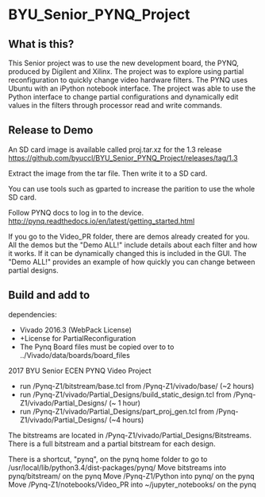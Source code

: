 # BYU_Senior_PYNQ_Project
## What is this?
This Senior project was to use the new development board, the PYNQ, produced by Digilent and Xilinx.
The project was to explore using partial reconfiguration to quickly change video hardware filters.
The PYNQ uses Ubuntu with an iPython notebook interface. 
The project was able to use the Python interface to change partial configurations and dynamically edit values in the filters through processor read and write commands.

## Release to Demo
An SD card image is available called proj.tar.xz for the 1.3 release
https://github.com/byuccl/BYU_Senior_PYNQ_Project/releases/tag/1.3

Extract the image from the tar file.
Then write it to a SD card.

You can use tools such as gparted to increase the parition to use the whole SD card.

Follow PYNQ docs to log in to the device.
http://pynq.readthedocs.io/en/latest/getting_started.html

If you go to the Video_PR folder, there are demos already created for you.
All the demos but the "Demo ALL!" include details about each filter and how it works.
If it can be dynamically changed this is included in the GUI.
The "Demo ALL!" provides an example of how quickly you can change between partial designs.


## Build and add to
dependencies:
* Vivado 2016.3 (WebPack License)
* +License for PartialReconfiguration
* The Pynq Board files must be copied over to to ../Vivado/data/boards/board_files

2017 BYU Senior ECEN PYNQ Video Project

* run /Pynq-Z1/bitstream/base.tcl from /Pynq-Z1/vivado/base/ (~2 hours)
* run /Pynq-Z1/vivado/Partial_Designs/build_static_design.tcl from /Pynq-Z1/vivado/Partial_Designs/ (~ 1 hour)
* run /Pynq-Z1/vivado/Partial_Designs/part_proj_gen.tcl from /Pynq-Z1/vivado/Partial_Designs/ (~4 hours)

The bitstreams are located in /Pynq-Z1/vivado/Partial_Designs/Bitstreams.
There is a full bitstream and a partial bitstream for each design.

There is a shortcut, "pynq", on the pynq home folder to go to /usr/local/lib/python3.4/dist-packages/pynq/
Move bitstreams into pynq/bitstream/ on the pynq
Move /Pynq-Z1/Python into pynq/ on the pynq
Move /Pynq-Z1/notebooks/Video_PR into ~/jupyter_notebooks/ on the pynq
